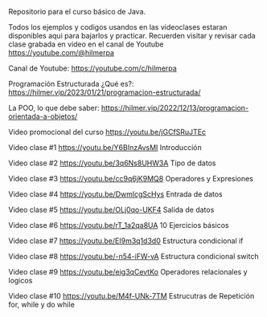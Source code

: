 Repositorio para el curso básico de Java.

Todos los ejemplos y codigos usandos en las videoclases estaran disponibles aqui para bajarlos y practicar.
Recuerden visitar y revisar cada clase grabada en video en el canal de Youtube https://youtube.com/@hilmerpa

Canal de Youtube: https://youtube.com/c/hilmerpa

Programación Estructurada ¿Qué es?: https://hilmer.vip/2023/01/21/programacion-estructurada/

La POO, lo que debe saber: https://hilmer.vip/2022/12/13/programacion-orientada-a-objetos/

Video promocional del curso https://youtu.be/jGCfSRuJTEc

Video clase #1 https://youtu.be/Y6BInzAvsMI Introducción

Video clase #2 https://youtu.be/3q6Ns8UHW3A Tipo de datos

Video clase #3 https://youtu.be/cc9q6jK9MQ8 Operadores y Expresiones

Video clase #4 https://youtu.be/DwmlcgScHys Entrada de datos

Video clase #5 https://youtu.be/OLj0qo-UKF4 Salida de datos

Video clase #6 https://youtu.be/rT_1a2qa8UA 10 Ejercicios básicos

Video clase #7 https://youtu.be/EI9m3q1d3d0 Estructura condicional if

Video clase #8 https://youtu.be/-n54-iFW-vA Estructura condicional switch

Video clase #9 https://youtu.be/eig3qCevtKo Operadores relacionales y logicos

Video clase #10 https://youtu.be/M4f-UNk-7TM Estrucutras de Repetición for, while y do while
